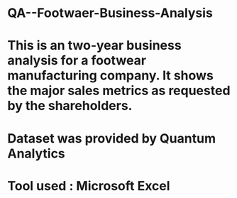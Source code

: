 # QA--Footwaer-Business-Analysis
# This is an two-year business analysis for a footwear manufacturing company. It shows the major sales metrics as requested by the shareholders.
# Dataset was provided by Quantum Analytics
# Tool used : Microsoft Excel
